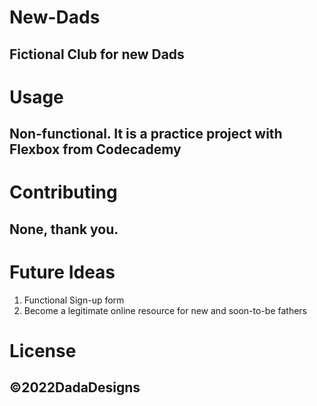 # New-Dads
## Fictional Club for new Dads

# Usage
## Non-functional. It is a practice project with Flexbox from Codecademy

# Contributing 
## None, thank you.

# Future Ideas
<ol> 
<li> Functional Sign-up form </li>
<li> Become a legitimate online resource for new and soon-to-be fathers</li>
</ol>

# License
## ©2022DadaDesigns
